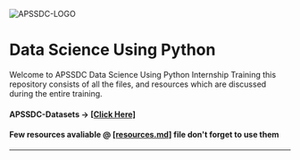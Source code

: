 ![APSSDC-LOGO](https://drive.google.com/uc?export=download&id=15AKQ6_-BixW4K6mL6RPphF5EKXqYF2zj)

# Data Science Using Python

Welcome to APSSDC Data Science Using Python Internship Training this repository consists of all the files, and resources which are discussed during the entire training.

#### APSSDC-Datasets → [[Click Here]](https://github.com/AP-State-Skill-Development-Corporation/Datasets)

#### Few resources avaliable @ [[resources.md]](resources.md) file don't forget to use them
<!---
### [Attendance Link](https://forms.gle/2xFqjxFPmKtGCaQi6)
---->
---------------
